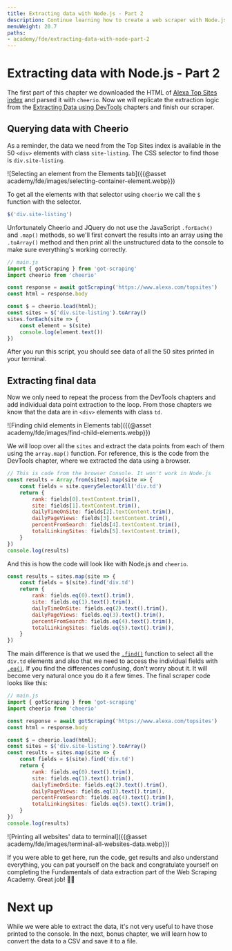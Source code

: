 ```yaml
---
title: Extracting data with Node.js - Part 2
description: Continue learning how to create a web scraper with Node.js and cheerio. Learn how to parse HTML and print results.
menuWeight: 20.7
paths:
- academy/fde/extracting-data-with-node-part-2
---
```


# [](#extracting-data-with-node) Extracting data with Node.js - Part 2
The first part of this chapter we downloaded the HTML of [Alexa Top Sites index](https://www.alexa.com/topsites) and parsed it with `cheerio`. Now we will replicate the extraction logic from the [Extracting Data using DevTools]() chapters and finish our scraper.

## [](#querying-with-cheerio) Querying data with Cheerio
As a reminder, the data we need from the Top Sites index is available in the 50 `<div>` elements with class `site-listing`. The CSS selector to find those is `div.site-listing`.

![Selecting an element from the Elements tab]({{@asset academy/fde/images/selecting-container-element.webp}})

To get all the elements with that selector using `cheerio` we call the `$` function with the selector.

```js
$('div.site-listing')
```

Unfortunately Cheerio and JQuery do not use the JavaScript `.forEach()` and `.map()` methods, so we'll first convert the results into an array using the `.toArray()` method and then print all the unstructured data to the console to make sure everything's working correctly.

```js
// main.js
import { gotScraping } from 'got-scraping'
import cheerio from 'cheerio'

const response = await gotScraping('https://www.alexa.com/topsites')
const html = response.body

const $ = cheerio.load(html);
const sites = $('div.site-listing').toArray()
sites.forEach(site => {
    const element = $(site)
    console.log(element.text())
})
```

After you run this script, you should see data of all the 50 sites printed in your terminal.

## [](#extracting-data) Extracting final data
Now we only need to repeat the process from the DevTools chapters and add individual data point extraction to the loop. From those chapters we know that the data are in `<div>` elements with class `td`.

![Finding child elements in Elements tab]({{@asset academy/fde/images/find-child-elements.webp}})

We will loop over all the `sites` and extract the data points from each of them using the `array.map()` function. For reference, this is the code from the DevTools chapter, where we extracted the data using a browser.

```js
// This is code from the browser Console. It won't work in Node.js
const results = Array.from(sites).map(site => {
    const fields = site.querySelectorAll('div.td')
    return {
        rank: fields[0].textContent.trim(),
        site: fields[1].textContent.trim(),
        dailyTimeOnSite: fields[2].textContent.trim(),
        dailyPageViews: fields[3].textContent.trim(),
        percentFromSearch: fields[4].textContent.trim(),
        totalLinkingSites: fields[5].textContent.trim(),
    }
})
console.log(results)
```

And this is how the code will look like with Node.js and `cheerio`.

```js
const results = sites.map(site => {
    const fields = $(site).find('div.td')
    return {
        rank: fields.eq(0).text().trim(),
        site: fields.eq(1).text().trim(),
        dailyTimeOnSite: fields.eq(2).text().trim(),
        dailyPageViews: fields.eq(3).text().trim(),
        percentFromSearch: fields.eq(4).text().trim(),
        totalLinkingSites: fields.eq(5).text().trim(),
    }
})
```

The main difference is that we used the [`.find()`](https://api.jquery.com/find/) function to select all the `div.td` elements and also that we need to access the individual fields with [`.eq()`](https://api.jquery.com/eq/). If you find the differences confusing, don't worry about it. It will become very natural once you do it a few times. The final scraper code looks like this:

```js
// main.js
import { gotScraping } from 'got-scraping'
import cheerio from 'cheerio'

const response = await gotScraping('https://www.alexa.com/topsites')
const html = response.body

const $ = cheerio.load(html);
const sites = $('div.site-listing').toArray()
const results = sites.map(site => {
    const fields = $(site).find('div.td')
    return {
        rank: fields.eq(0).text().trim(),
        site: fields.eq(1).text().trim(),
        dailyTimeOnSite: fields.eq(2).text().trim(),
        dailyPageViews: fields.eq(3).text().trim(),
        percentFromSearch: fields.eq(4).text().trim(),
        totalLinkingSites: fields.eq(5).text().trim(),
    }
})
console.log(results)
```

![Printing all websites' data to terminal]({{@asset academy/fde/images/terminal-all-websites-data.webp}})

If you were able to get here, run the code, get results and also understand everything, you can pat yourself on the back and congratulate yourself on completing the Fundamentals of data extraction part of the Web Scraping Academy. Great job! 👏🎉

# [](#next) Next up
While we were able to extract the data, it's not very useful to have those printed to the console. In the next, bonus chapter, we will learn how to convert the data to a CSV and save it to a file.
